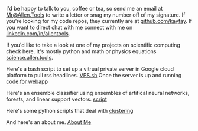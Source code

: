 I'd be happy to talk to you, coffee or tea, so send me an email at [Mr@Allen.Tools](mailto:mr@allen.tools?cc=allenchristophertools@gmail.com&subject=Can%20I%20Drop%20You%20A%20Line&body=Just-wanted-to-snag-your-number%20Just%20Hit%20Send) to write a letter or snag my number off of my signature. If you're looking for my code repos, they currently are at [github.com/kayfay](http://www.github.com/kayfay). If you want to direct chat with me connect with me on [linkedin.com/in/allentools](http://www.linkedin.com/in/allentools).

If you'd like to take a look at one of my projects on scientific computing check here. It's mostly python and math or physics equations [science.allen.tools](http://science.allen.tools).

Here's a bash script to set up a vitrual private server in Google cloud platform to pull rss headlines. [VPS.sh](https://github.com/kayfay/python-flask-headlines-rss/blob/master/headlines/vps.sh) Once the server is up and running [code for webapp](https://github.com/kayfay/python-flask-headlines-rss/blob/master/headlines/headlines.py)

Here's an ensemble classifier using ensembles of artifical neural networks, forests, and linear support vectors. [script](https://github.com/kayfay/ml_scikit-learn_tensorflow/blob/master/ensemble_learning_and_random_forests/voting_classifier.ipynb)

Here's some python scripts that deal with [clustering](https://github.com/kayfay/ml_scikit-learn_tensorflow/tree/master/clustering)

And here's an about me. [About Me](https://kayfay.github.io/allen.tools/)